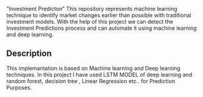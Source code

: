 "Investment Predicton"
This repository represents machine learning technique to identify market changes earlier than possible with traditional investment models.
With the help of this project we can detect the Investment Predictions process and can automate it using machine learning and deep learning.


 ## Description

This implemantation is based on Machine learning and Deep learning techniques.
In this project I have used LSTM MODEL of deep learning and random forest, decision tree , Linear Regression etc.. for Prediction Purposes.

